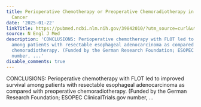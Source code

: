 ```yaml
---
title: Perioperative Chemotherapy or Preoperative Chemoradiotherapy in Esophageal
  Cancer
date: '2025-01-22'
linkTitle: https://pubmed.ncbi.nlm.nih.gov/39842010/?utm_source=curl&utm_medium=rss&utm_campaign=pubmed-2&utm_content=1LIK-026Y9bjRE4xDQ231BSa89BnY4O2Rfi-9WXQd8C31C6cqE&fc=20211015124055&ff=20250123170658&v=2.18.0.post9+e462414
source: N Engl J Med
description: 'CONCLUSIONS: Perioperative chemotherapy with FLOT led to improved survival
  among patients with resectable esophageal adenocarcinoma as compared with preoperative
  chemoradiotherapy. (Funded by the German Research Foundation; ESOPEC ClinicalTrials.gov
  number, ...'
disable_comments: true
---
```

CONCLUSIONS: Perioperative chemotherapy with FLOT led to improved survival among patients with resectable esophageal adenocarcinoma as compared with preoperative chemoradiotherapy. (Funded by the German Research Foundation; ESOPEC ClinicalTrials.gov number, ...